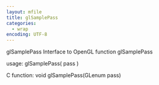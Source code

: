 ```yaml
---
layout: mfile
title: glSamplePass
categories:
  - wrap
encoding: UTF-8
---
```


glSamplePass  Interface to OpenGL function glSamplePass

usage:  glSamplePass( pass )

C function:  void glSamplePass(GLenum pass)